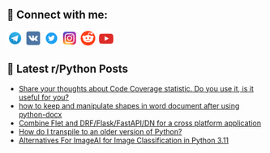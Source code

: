 ## 🔎 Connect with me:
[<img src="https://github.com/bullbesh/bullbesh/blob/main/images/Telegram.png" width="32" height="32" />](https://t.me/bullbesh)
[<img src="https://github.com/bullbesh/bullbesh/blob/main/images/VK.png" width="32" height="32" />](https://vk.com/bullbesh)
[<img src="https://github.com/bullbesh/bullbesh/blob/main/images/Twitter.png" width="32" height="32" />](https://twitter.com/bullbesh1)
[<img src="https://github.com/bullbesh/bullbesh/blob/main/images/Instagram.png" width="32" height="32" />](https://www.instagram.com/bullbesh)
[<img src="https://github.com/bullbesh/bullbesh/blob/main/images/Reddit.png" width="32" height="32" />](https://www.reddit.com/user/bullbesh)
[<img src="https://github.com/bullbesh/bullbesh/blob/main/images/YouTube.png" width="32" height="32" />](https://www.youtube.com/channel/UCtfjRs6uzgq5mfm8S06WTcg)

## 📕 Latest r/Python Posts
<!-- BLOG-POST-LIST:START -->
- [Share your thoughts about Code Coverage statistic. Do you use it, is it useful for you?](https://www.reddit.com/r/Python/comments/zsk1js/share_your_thoughts_about_code_coverage_statistic/)
- [how to keep and manipulate shapes in word document after using python-docx](https://www.reddit.com/r/Python/comments/zsjo8v/how_to_keep_and_manipulate_shapes_in_word/)
- [Combine Flet and DRF/Flask/FastAPI/DN for a cross platform application](https://www.reddit.com/r/Python/comments/zshrg3/combine_flet_and_drfflaskfastapidn_for_a_cross/)
- [How do I transpile to an older version of Python?](https://www.reddit.com/r/Python/comments/zshq22/how_do_i_transpile_to_an_older_version_of_python/)
- [Alternatives For ImageAI for Image Classification in Python 3.11](https://www.reddit.com/r/Python/comments/zsh6aa/alternatives_for_imageai_for_image_classification/)
<!-- BLOG-POST-LIST:END -->
